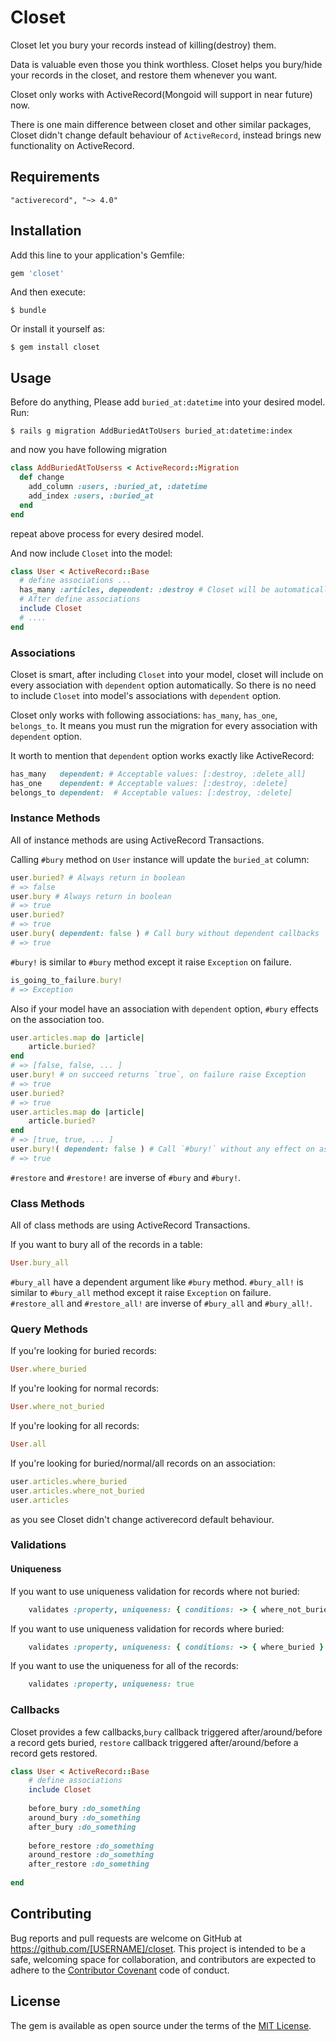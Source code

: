 # Closet
Closet let you bury your records instead of killing(destroy) them.

Data is valuable even those you think worthless.
Closet helps you bury/hide your records in the closet, and restore them whenever you want.

Closet only works with ActiveRecord(Mongoid will support in near future) now.

There is one main difference between closet and other similar packages, Closet didn't change default behaviour of `ActiveRecord`, instead brings new functionality on ActiveRecord. 

## Requirements
    "activerecord", "~> 4.0"
    
## Installation

Add this line to your application's Gemfile:

```ruby
gem 'closet'
```

And then execute:

    $ bundle

Or install it yourself as:

    $ gem install closet

## Usage

Before do anything, Please add `buried_at:datetime` into your desired model.
Run:

    $ rails g migration AddBuriedAtToUsers buried_at:datetime:index

and now you have following migration

```ruby
class AddBuriedAtToUserss < ActiveRecord::Migration
  def change
    add_column :users, :buried_at, :datetime
    add_index :users, :buried_at
  end
end
```

repeat above process for every desired model.

And now include `Closet` into the model:

```ruby
class User < ActiveRecord::Base
  # define associations ...
  has_many :articles, dependent: :destroy # Closet will be automatically included to class of this association
  # After define associations
  include Closet
  # ....
end
```

### Associations

Closet is smart, after including `Closet` into your model, closet will include on every association with `dependent` option automatically. So there is no need to include `Closet` into model's associations with `dependent` option.

Closet only works with following associations: `has_many`, `has_one`, `belongs_to`.
It means you must run the migration for every association with `dependent` option.

It worth to mention that `dependent` option works exactly like ActiveRecord:
```ruby
has_many   dependent: # Acceptable values: [:destroy, :delete_all]
has_one    dependent: # Acceptable values: [:destroy, :delete]
belongs_to dependent:  # Acceptable values: [:destroy, :delete]
```

### Instance Methods

All of instance methods are using ActiveRecord Transactions.

Calling `#bury` method on `User` instance will update the `buried_at` column:

```ruby
user.buried? # Always return in boolean
# => false
user.bury # Always return in boolean
# => true
user.buried?
# => true
user.bury( dependent: false ) # Call bury without dependent callbacks
# => true
```
`#bury!` is similar to `#bury` method except it raise `Exception` on failure.

```ruby
is_going_to_failure.bury!
# => Exception
```

Also if your model have an association with `dependent` option, `#bury` effects on the association too.

```ruby
user.articles.map do |article|
    article.buried?
end
# => [false, false, ... ]
user.bury! # on succeed returns `true`, on failure raise Exception
# => true
user.buried?
# => true
user.articles.map do |article|
    article.buried?
end
# => [true, true, ... ]
user.bury!( dependent: false ) # Call `#bury!` without any effect on associations
# => true
```

`#restore` and `#restore!` are inverse of `#bury` and `#bury!`.

### Class Methods

All of class methods are using ActiveRecord Transactions.

If you want to bury all of the records in a table:
```ruby
User.bury_all
```
`#bury_all` have a dependent argument like `#bury` method.
`#bury_all!` is similar to `#bury_all` method except it raise `Exception` on failure.
`#restore_all` and `#restore_all!` are inverse of `#bury_all` and `#bury_all!`.

### Query Methods

If you're looking for buried records:
```ruby
User.where_buried
```
If you're looking for normal records:
```ruby
User.where_not_buried
```
If you're looking for all records:
```ruby
User.all
```
If you're looking for buried/normal/all records on an association:
```ruby
user.articles.where_buried
user.articles.where_not_buried
user.articles
```
as you see Closet didn't change activerecord default behaviour.

### Validations
#### Uniqueness
If you want to use uniqueness validation for records where not buried:
```ruby
    validates :property, uniqueness: { conditions: -> { where_not_buried } }
```
If you want to use uniqueness validation for records where buried:
```ruby
    validates :property, uniqueness: { conditions: -> { where_buried } }
```
If you want to use the uniqueness for all of the records:
```ruby
    validates :property, uniqueness: true
```

### Callbacks
Closet provides a few callbacks,`bury` callback triggered after/around/before a record gets buried, `restore` callback triggered after/around/before a record gets restored.
```ruby
class User < ActiveRecord::Base
    # define associations
    include Closet
    
    before_bury :do_something  
    around_bury :do_something
    after_bury :do_something
    
    before_restore :do_something  
    around_restore :do_something
    after_restore :do_something
    
end
```


## Contributing

Bug reports and pull requests are welcome on GitHub at https://github.com/[USERNAME]/closet. This project is intended to be a safe, welcoming space for collaboration, and contributors are expected to adhere to the [Contributor Covenant](contributor-covenant.org) code of conduct.


## License

The gem is available as open source under the terms of the [MIT License](http://opensource.org/licenses/MIT).

